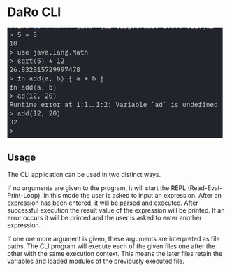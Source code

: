 # DaRo CLI

![Screenshot](images/cli.png)

## Usage

The CLI application can be used in two distinct ways.

If no arguments are given to the program, it will start the REPL (Read-Eval-Print-Loop). In this
mode the user is asked to input an expression.  After an expression has been entered, it will be
parsed and executed. After successful execution the result value of the expression will be printed.
If an error occurs it will be printed and the user is asked to enter another expression.

If one ore more argument is given, these arguments are interpreted as file paths. The CLI program
will execute each of the given files one after the other with the same execution context. This means
the later files retain the variables and loaded modules of the previously executed file.

